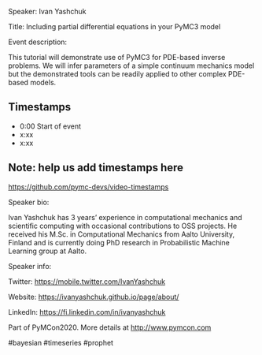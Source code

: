 
Speaker: Ivan Yashchuk

Title: Including partial differential equations in your PyMC3 model


Event description:

This tutorial will demonstrate use of PyMC3 for PDE-based inverse problems. We will infer parameters of a simple continuum mechanics model but the demonstrated tools can be readily applied to other complex PDE-based models.


## Timestamps
- 0:00 Start of event
- x:xx 
- x:xx

## Note: help us add timestamps here
https://github.com/pymc-devs/video-timestamps

Speaker bio:

Ivan Yashchuk has 3 years’ experience in computational mechanics and scientific computing with occasional contributions to OSS projects. He received his M.Sc. in Computational Mechanics from Aalto University, Finland and is currently doing PhD research in Probabilistic Machine Learning group at Aalto.

Speaker info:

Twitter: https://mobile.twitter.com/IvanYashchuk

Website: https://ivanyashchuk.github.io/page/about/

LinkedIn: https://fi.linkedin.com/in/ivanyashchuk 


Part of PyMCon2020. 
More details at http://www.pymcon.com  

#bayesian #timeseries #prophet

